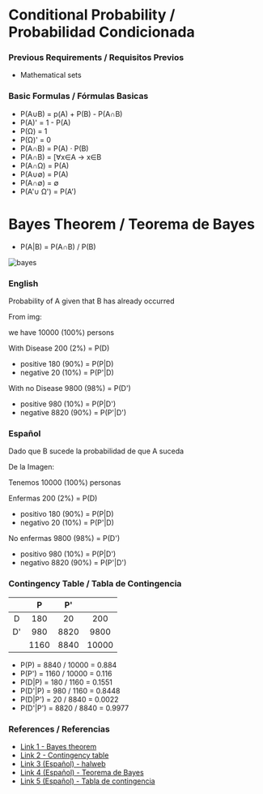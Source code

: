 # Conditional Probability / Probabilidad Condicionada

### Previous Requirements / Requisitos Previos
- Mathematical sets

### Basic Formulas / Fórmulas Basicas

- P(A∪B) = p(A) + P(B) - P(A∩B)
- P(A)'  = 1 - P(A)
- P(Ω)   = 1 
- P(Ω)'  = 0 
- P(A∩B) = P(A) ⋅ P(B)
- P(A∩B) = [∀x∈A → x∈B 
- P(A∩Ω) = P(A) 
- P(A∪∅) = P(A) 
- P(A∩∅) = ∅ 
- P(A'∪ Ω') = P(A')

# Bayes Theorem / Teorema de Bayes

- P(A|B) = P(A∩B) / P(B) 

![bayes](https://eli.thegreenplace.net/images/2018/bayes-count-disease-2.png)

### English 
Probability of A given that B has already occurred 

From img: 

we have 10000 (100%) persons

With Disease 200 (2%) = P(D)
- positive 180 (90%) = P(P|D)
- negative 20 (10%) = P(P'|D)

With no Disease 9800 (98%) = P(D')
- positive 980 (10%) = P(P|D')
- negative 8820 (90%) = P(P'|D')


### Español
Dado que B sucede la probabilidad de que A suceda

De la Imagen: 

Tenemos 10000 (100%) personas

Enfermas 200 (2%) = P(D)
- positivo 180 (90%) = P(P|D)
- negativo 20 (10%) = P(P'|D)

No enfermas 9800 (98%) = P(D')
- positivo 980 (10%) = P(P|D')
- negativo 8820 (90%) = P(P'|D')

### Contingency Table / Tabla de Contingencia

|    |   P  |  P'  |       |
|:--:|:----:|:----:|:-----:|
| D  |  180 |  20  |  200  |
| D' |  980 | 8820 |  9800 |
|    | 1160 | 8840 | 10000 |

- P(P) = 8840 / 10000 = 0.884 
- P(P') = 1160 / 10000 = 0.116
- P(D|P) = 180 / 1160 = 0.1551
- P(D'|P) = 980 / 1160 = 0.8448
- P(D|P') = 20 / 8840 = 0.0022
- P(D'|P') = 8820 / 8840 = 0.9977
  

### References / Referencias
- [Link 1 - Bayes theorem](https://en.wikipedia.org/wiki/Bayes%27_theorem)
- [Link 2 - Contingency table](https://en.wikipedia.org/wiki/Contingency_table#:~:targetText=In%20statistics%2C%20a%20contingency%20table,intelligence%2C%20engineering%20and%20scientific%20research.)
- [Link 3 (Español) - halweb](http://halweb.uc3m.es/esp/Personal/personas/icascos/esp/resumen_probabilidad.pdf)
- [Link 4 (Español) - Teorema de Bayes](https://www.youtube.com/watch?v=pI29EcNFtGs)
- [Link 5 (Español) - Tabla de contingencia](https://es.wikipedia.org/wiki/Tabla_de_contingencia) 